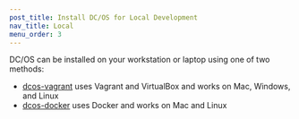 ```yaml
---
post_title: Install DC/OS for Local Development
nav_title: Local
menu_order: 3
---
```


DC/OS can be installed on your workstation or laptop using one of two methods:

- [dcos-vagrant](https://github.com/dcos/dcos-vagrant/) uses Vagrant and VirtualBox and works on Mac, Windows, and Linux
- [dcos-docker](https://github.com/dcos/dcos-docker/) uses Docker and works on Mac and Linux
